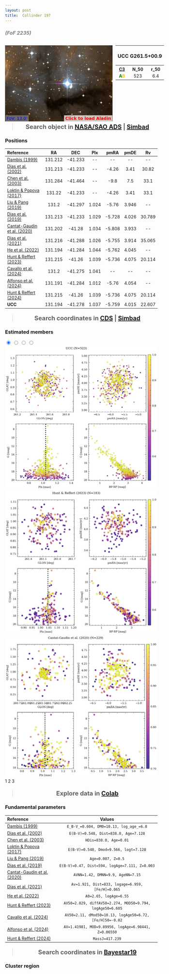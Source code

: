 ```yaml
---
layout: post
title:  Collinder 197
---
```

<h3><span style="color: #808080;"><i>(FoF 2235)</i></span></h3><div style="display: flex; justify-content: space-between; width:720px;height:250px">
<div style="text-align: center;">

<!-- Static image + data attributes for FOV and target -->
<img id="aladin_img"
     data-umami-event="aladin_load"
     src="https://raw.githubusercontent.com/ucc23/Q3P/main/plots/collinder197_aladin.webp"
     alt="Click to load Aladin Lite" 
     style="width:355px;height:250px; cursor: pointer;"
     data-fov="0.213" 
     data-target="131.194 -41.278"/>
<!-- Div to contain Aladin Lite viewer -->
<div id="aladin-lite-div" style="width:355px;height:250px;display:none;"></div>
<!-- Aladin Lite script (will be loaded after the image is clicked) -->
<script src="{{ site.baseurl }}/scripts/aladin_load.js"></script>

</div>
<!-- Left block -->

<table style="width:355px;height:250px;">
  <!-- Row 1 (title) -->
  <tr>
    <td colspan="5"><h3>UCC G261.5+00.9</h3></td>
  </tr>
  <!-- Row 2 -->
  <tr>
    <th style="text-align: center;"><a href="https://ucc.ar/faq#what-is-the-c3-parameter" title="Combined class">C3</a></th>
    <th style="text-align: center;"><div title="Stars with membership probability >50%">N_50</div></th>
    <th style="text-align: center;"><div title="Radius that contains half the members [arcmin]">r_50</div></th>
  </tr>
  <!-- Row 3 -->
  <tr>
    <td style="text-align: center;"><span style="color: green; font-weight: bold;">A</span><span style="color: #FFC300; font-weight: bold;">B</span></td>
    <td style="text-align: center;">523</td>
    <td style="text-align: center;">6.4</td>
  </tr>
</table>
</div>

> <p style="text-align:center; font-weight: bold; font-size:20px">Search object in <a data-umami-event="nasa_search" href="https://ui.adsabs.harvard.edu/search/q=%20collection%3Aastronomy%20body%3A%22Collinder%20197%22&sort=date%20desc%2C%20bibcode%20desc&p_=0" target="_blank">NASA/SAO ADS</a> | <a data-umami-event="simbad_search" href="https://simbad.cds.unistra.fr/simbad/sim-id-refs?Ident=collinder197" target="_blank">Simbad</a></p>


### Positions

| Reference    | RA    | DEC   | Plx  | pmRA  | pmDE   |  Rv  |
| :---         | :---: | :---: | :---: | :---: | :---: | :---: |
|[Dambis (1999)](https://ui.adsabs.harvard.edu/abs/1999AstL...25....7D) | 131.212 | -41.233 | -- | -- | -- | -- |
|[Dias et al. (2002)](https://ui.adsabs.harvard.edu/abs/2002A%26A...389..871D) | 131.213 | -41.233 | -- | -4.26 | 3.41 | 30.82 |
|[Chen et al. (2003)](https://ui.adsabs.harvard.edu/abs/2003AJ....125.1397C) | 131.284 | -41.464 | -- | -9.8 | 7.5 | 33.1 |
|[Loktin & Popova (2017)](https://ui.adsabs.harvard.edu/abs/2017AstBu..72..257L) | 131.22 | -41.233 | -- | -4.26 | 3.41 | 33.1 |
|[Liu & Pang (2019)](https://ui.adsabs.harvard.edu/abs/2019ApJS..245...32L) | 131.2 | -41.297 | 1.024 | -5.76 | 3.946 | -- |
|[Dias et al. (2019)](https://ui.adsabs.harvard.edu/abs/2019MNRAS.486.5726D) | 131.213 | -41.233 | 1.029 | -5.728 | 4.026 | 30.789 |
|[Cantat-Gaudin et al. (2020)](https://ui.adsabs.harvard.edu/abs/2020A%26A...640A...1C) | 131.202 | -41.28 | 1.034 | -5.808 | 3.933 | -- |
|[Dias et al. (2021)](https://ui.adsabs.harvard.edu/abs/2021MNRAS.504..356D) | 131.216 | -41.288 | 1.026 | -5.755 | 3.914 | 35.065 |
|[He et al. (2022)](https://ui.adsabs.harvard.edu/abs/2022ApJS..262....7H) | 131.194 | -41.284 | 1.044 | -5.762 | 4.045 | -- |
|[Hunt & Reffert (2023)](https://ui.adsabs.harvard.edu/abs/2023A%26A...673A.114H) | 131.215 | -41.26 | 1.039 | -5.736 | 4.075 | 20.114 |
|[Cavallo et al. (2024)](https://ui.adsabs.harvard.edu/abs/2024AJ....167...12C) | 131.2 | -41.275 | 1.041 | -- | -- | -- |
|[Alfonso et al. (2024)](https://ui.adsabs.harvard.edu/abs/2024A%26A...689A..18A) | 131.191 | -41.284 | 1.012 | -5.76 | 4.054 | -- |
|[Hunt & Reffert (2024)](https://ui.adsabs.harvard.edu/abs/2024A%26A...686A..42H) | 131.215 | -41.26 | 1.039 | -5.736 | 4.075 | 20.114 |
| **UCC** |131.194 | -41.278 | 1.037 | -5.759 | 4.015 | 22.607 |

> <p style="text-align:center; font-weight: bold; font-size:20px">Search coordinates in <a data-umami-event="cds_coord_search" href="https://cdsportal.u-strasbg.fr/?target=131.194,-41.278" target="_blank">CDS</a> | <a data-umami-event="simbad_coord_search" href="https://simbad.cds.unistra.fr/mobile/object_list.html?coord=131.194%20-41.278&output=json&radius=5&userEntry=collinder197" target="_blank">Simbad</a></p>

### Estimated members

<div class="carousel">
<input type="radio" name="radio-btn" id="slide1" checked>
<input type="radio" name="radio-btn" id="slide1">
<input type="radio" name="radio-btn" id="slide2">
<input type="radio" name="radio-btn" id="slide3">
<div class="slides">
<div class="slide">
<a href="https://raw.githubusercontent.com/ucc23/Q3P/main/plots/UCC/collinder197.webp" target="_blank">
<img src="https://raw.githubusercontent.com/ucc23/Q3P/main/plots/UCC/collinder197.webp" alt="Collinder 197 UCC">
</a>
</div>
<div class="slide">
<a href="https://raw.githubusercontent.com/ucc23/Q3P/main/plots/HUNT23/collinder197.webp" target="_blank">
<img src="https://raw.githubusercontent.com/ucc23/Q3P/main/plots/HUNT23/collinder197.webp" alt="Collinder 197 HUNT23">
</a>
</div>
<div class="slide">
<a href="https://raw.githubusercontent.com/ucc23/Q3P/main/plots/CANTAT20/collinder197.webp" target="_blank">
<img src="https://raw.githubusercontent.com/ucc23/Q3P/main/plots/CANTAT20/collinder197.webp" alt="Collinder 197 CANTAT20">
</a>
</div>
</div>
<div class="indicators">
<label for="slide1">1</label>
<label for="slide2">2</label>
<label for="slide3">3</label>
</div>
</div>


> <p style="text-align:center; font-weight: bold; font-size:20px">Explore data in <a data-umami-event="colab" href="https://colab.research.google.com/github/ucc23/ucc/blob/main/assets/notebook.ipynb" target="_blank">Colab</a></p>


### Fundamental parameters

| Reference |  Values |
| :---      |  :---:  |
| [Dambis (1999)](https://ui.adsabs.harvard.edu/abs/1999AstL...25....7D) | `E_B-V_=0.604, DM0=10.13, log_age_=6.8` |
| [Dias et al. (2002)](https://ui.adsabs.harvard.edu/abs/2002A%26A...389..871D) | `E(B-V)=0.548, Dist=838.0, Age=7.128` |
| [Chen et al. (2003)](https://ui.adsabs.harvard.edu/abs/2003AJ....125.1397C) | `HDis=838.0, Age=0.01` |
| [Loktin & Popova (2017)](https://ui.adsabs.harvard.edu/abs/2017AstBu..72..257L) | `E(B-V)=0.548, Dmod=9.566, logt=7.128` |
| [Liu & Pang (2019)](https://ui.adsabs.harvard.edu/abs/2019ApJS..245...32L) | `Age=0.007, Z=0.5` |
| [Dias et al. (2019)](https://ui.adsabs.harvard.edu/abs/2019MNRAS.486.5726D) | `E(B-V)=0.47, Dist=594, logAge=7.111, Z=0.003` |
| [Cantat-Gaudin et al. (2020)](https://ui.adsabs.harvard.edu/abs/2020A%26A...640A...1C) | `AVNN=1.42, DMNN=9.9, AgeNN=7.15` |
| [Dias et al. (2021)](https://ui.adsabs.harvard.edu/abs/2021MNRAS.504..356D) | `Av=1.921, Dist=833, logage=6.959, [Fe/H]=0.065` |
| [He et al. (2022)](https://ui.adsabs.harvard.edu/abs/2022ApJS..262....7H) | `A0=2.65, logAge=6.55` |
| [Hunt & Reffert (2023)](https://ui.adsabs.harvard.edu/abs/2023A%26A...673A.114H) | `AV50=2.029, diffAV50=2.274, MOD50=9.794, logAge50=6.605` |
| [Cavallo et al. (2024)](https://ui.adsabs.harvard.edu/abs/2024AJ....167...12C) | `AV50=2.11, dMod50=10.13, logAge50=6.72, [Fe/H]50=-0.02` |
| [Alfonso et al. (2024)](https://ui.adsabs.harvard.edu/abs/2024A%26A...689A..18A) | `AV=1.41981, MOD=9.89956, logAge=6.98441, Z=0.06550` |
| [Hunt & Reffert (2024)](https://ui.adsabs.harvard.edu/abs/2024A%26A...686A..42H) | `MassJ=417.239` |

> <p style="text-align:center; font-weight: bold; font-size:20px">Search coordinates in <a data-umami-event="bayestar" href="http://argonaut.skymaps.info/query?lon=261.521%20&lat=0.947&coordsys=gal&mapname=bayestar2019" target="_blank">Bayestar19</a></p>


### Cluster region

<html lang="en">
  <body>
    <center>
    <div id="plot-params"
         data-oc-name="collinder197"
         data-ra-center="131.2"
         data-dec-center="-41.28"
         data-rad-deg="6.4"
         data-plx="1.037">
    </div>
    <div id="plot-container">
        <div id="plot"></div>
    </div>
    <script defer type="module" src="{{ site.baseurl }}/scripts/radec_scatter.js"></script>
    </center>
  </body>
</html>
<br>
